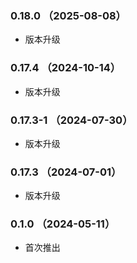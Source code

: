 ### 0.18.0 （2025-08-08）

- 版本升级

### 0.17.4 （2024-10-14）

- 版本升级

### 0.17.3-1 （2024-07-30）

- 版本升级

### 0.17.3 （2024-07-01）

- 版本升级

### 0.1.0 （2024-05-11）

- 首次推出
